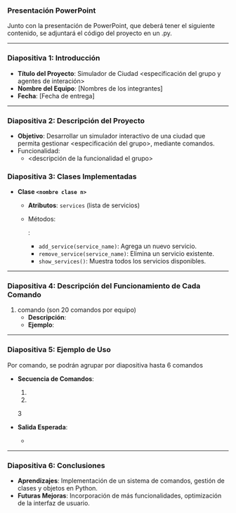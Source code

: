 ### Presentación PowerPoint

Junto con la presentación de PowerPoint, que deberá tener el siguiente contenido, se adjuntará el código del proyecto en un .py.

------

### Diapositiva 1: Introducción

- **Título del Proyecto**: Simulador de Ciudad <especificación del grupo y agentes de interación>
- **Nombre del Equipo**: [Nombres de los integrantes]
- **Fecha**: [Fecha de entrega]

------

### Diapositiva 2: Descripción del Proyecto

- **Objetivo**: Desarrollar un simulador interactivo de una ciudad que permita gestionar <especificación del grupo>, mediante comandos.
- Funcionalidad:
  - <descripción de la funcionalidad el grupo>

### Diapositiva 3: Clases Implementadas

- **Clase `<nombre clase n>`**

  - **Atributos**: `services` (lista de servicios)

  - Métodos:

    :

    - `add_service(service_name)`: Agrega un nuevo servicio.
    - `remove_service(service_name)`: Elimina un servicio existente.
    - `show_services()`: Muestra todos los servicios disponibles.

------

### Diapositiva 4: Descripción del Funcionamiento de Cada Comando

1. comando (son 20 comandos por equipo)
   - **Descripción**: 
   - **Ejemplo**: 

------

### Diapositiva 5: Ejemplo de Uso 

Por comando, se podrán agrupar por diapositiva hasta 6 comandos

- **Secuencia de Comandos**:

  1.

  2.

  3

- **Salida Esperada**:

  - 

------

### Diapositiva 6: Conclusiones

- **Aprendizajes**: Implementación de un sistema de comandos, gestión de clases y objetos en Python.
- **Futuras Mejoras**: Incorporación de más funcionalidades, optimización de la interfaz de usuario.